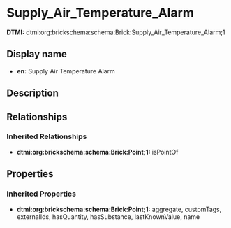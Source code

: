 # Supply_Air_Temperature_Alarm
**DTMI:** dtmi:org:brickschema:schema:Brick:Supply_Air_Temperature_Alarm;1
## Display name
- **en:** Supply Air Temperature Alarm
## Description
## Relationships
### Inherited Relationships
* **dtmi:org:brickschema:schema:Brick:Point;1:** isPointOf
## Properties
### Inherited Properties
* **dtmi:org:brickschema:schema:Brick:Point;1:** aggregate, customTags, externalIds, hasQuantity, hasSubstance, lastKnownValue, name
